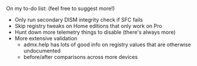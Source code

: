 On my to-do list: (feel free to suggest more!)
- Only run secondary DISM integrity check if SFC fails
- Skip registry tweaks on Home editions that only work on Pro
- Hunt down more telemetry things to disable (there's always more)
- More extensive validation
  - admx.help has lots of good info on registry values that are otherwise undocumented
  - before/after comparisons across more devices
